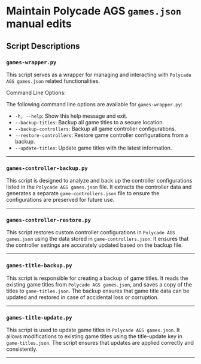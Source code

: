 # Maintain Polycade AGS `games.json` manual edits

## Script Descriptions

### `games-wrapper.py`

This script serves as a wrapper for managing and interacting with `Polycade AGS games.json` related functionalities.

Command Line Options:

The following command line options are available for `games-wrapper.py`:

- `-h, --help`: Show this help message and exit.
- `--backup-titles`: Backup all game titles to a secure location.
- `--backup-controllers`: Backup all game controller configurations.
- `--restore-controllers`: Restore game controller configurations from a backup.
- `--update-titles`: Update game titles with the latest information.

---

### `games-controller-backup.py`
This script is designed to analyze and back up the controller configurations listed in the `Polycade AGS games.json` file. It extracts the controller data and generates a separate `game-controllers.json` file to ensure the configurations are preserved for future use.

---

### `games-controller-restore.py`
This script restores custom controller configurations in `Polycade AGS games.json` using the data stored in `game-controllers.json`. It ensures that the controller settings are accurately updated based on the backup file.

---

### `games-title-backup.py`

This script is responsible for creating a backup of game titles.
It reads the existing game titles from `Polycade AGS games.json`,
and saves a copy of the titles to `game-titles.json`.
The backup ensures that game title data can be updated and restored in case of accidental loss or corruption.

---

### `games-title-update.py`

This script is used to update game titles in `Polycade AGS games.json`.
It allows modifications to existing game titles using the title-update key in `game-titles.json`.
The script ensures that updates are applied correctly and consistently.

---